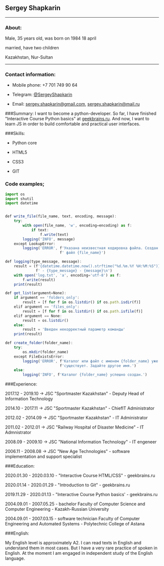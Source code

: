 ## Sergey Shapkarin

***

### About:
Male, 35 years old, was born on 1984 18 april

married, have two children

Kazakhstan, Nur-Sultan

---

### Contact information:
- Mobile phone: +7 701 749 90 64

- Telegram: [@SergeyShapkarin](https://t.me/SergeyShapkarin)

- Email: [sergey.shapkarin@gmail.com](mailto:sergey.shapkarin@gmail.com),  [sergey.shapkarin@mail.ru](mailto:sergey.shapkarin@mail.ru)

###Summary:
I want to become a python-developer. So far, I have finished "Interactive Course Python basics" at [geekbrains.ru](https://geekbrains.ru/certificates/705198.en). And now, I want to learn JS in order to build comfortable and practical user interfaces.

###Skills:

- Python core

- HTML5

- CSS3

- GIT

### Code examples;

```typescript
import os
import shutil
import datetime


def write_file(file_name, text, encoding, message):
    try:
        with open(file_name, 'w', encoding=encoding) as f:
            if text:
                f.write(text)
        logging('INFO', message)
    except LookupError:
        logging('ERROR', f'Указана неизвестная кодировка файла. Создан пустой'
                         f' файл {file_name}')

def logging(type_message, message):
    result = (f'{datetime.datetime.now().strftime("%d.%m.%Y %H:%M:%S")}'
              f' - {type_message} - {message}\n')
    with open('log.txt', 'a', encoding='utf-8') as f:
        f.write(result)
    print(result)

def get_list(argument=None):
    if argument == 'folders_only':
        result = [f for f in os.listdir() if os.path.isdir(f)]
    elif argument == 'files_only':
        result = [f for f in os.listdir() if os.path.isfile(f)]
    elif argument == None:
        result = os.listdir()
    else:
        result = 'Введен некорректный параметр команды'
    print(result)

def create_folder(folder_name):
    try:
        os.mkdir(folder_name)
    except FileExistsError:
        logging('ERROR', f'Каталог или файл с именем {folder_name} уже '
                         f'существует. Задайте другое имя.')
    else:
        logging('INFO', f'Каталог {folder_name} успешно создан.')
```

###Experience:

2017.12 - 2019.10 -> JSC "Sportmaster Kazakhstan" - Deputy Head of Information Technology

2014.10 - 2017.11 -> JSC "Sportmaster Kazakhstan" - СhiefIT  Administrator

2012.02 - 2014.09 -> JSC "Sportmaster Kazakhstan" - IT Administrator

2011.02 - 2012.01 -> JSC "Railway Hospital of Disaster Medicine" - IT Admnistrator

2008.09 - 2009.10 -> JSC "National Information Technology" - IT engeneer

2006.11 - 2008.08 -> JSC "New Age Technologies" - software implementation and support specialist

###Education:

2020.01.30 - 2020.03.10 - "Interactive Course HTML/CSS" - geekbrains.ru

2020.01.14 - 2020.01.29 - "Introduction to Git" - geekbrains.ru

2019.11.29 - 2020.01.13 - "Interactive Course Python basics' - geekbrains.ru

2004.09.01 - 2007.05.25 - bachelor Faculty of Computer Science and Computer Engineering - Kazakh-Russian University

2004.09.01 - 2007.03.15 - software technician Faculty of Computer Engineering and Automated Systems - Polytechnic College of Astana

###English:

My English level is approximately A2. I can read texts in English and understand them in most cases. But I have a very rare practice of spoken in English. At the moment I am engaged in independent study of the English language.
